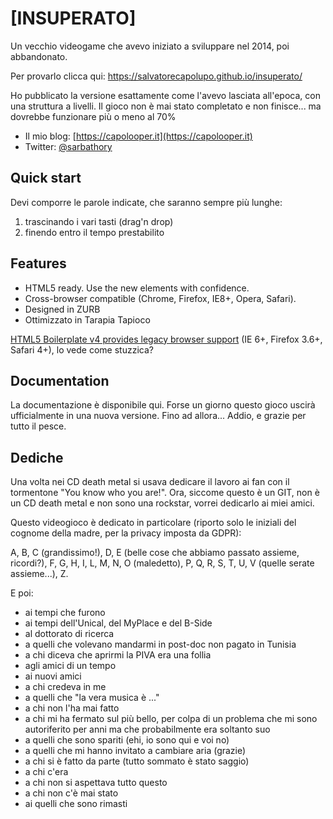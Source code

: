 # [INSUPERATO]

Un vecchio videogame che avevo iniziato a sviluppare nel 2014, poi abbandonato.

Per provarlo clicca qui: https://salvatorecapolupo.github.io/insuperato/ 

Ho pubblicato la versione esattamente come l'avevo lasciata all'epoca, con una struttura a livelli.
Il gioco non è mai stato completato e non finisce... ma dovrebbe funzionare più o meno al 70%

* Il mio blog: [https://capolooper.it](https://capolooper.it)
* Twitter: [@sarbathory](http://twitter.com/sarbathory)


## Quick start

Devi comporre le parole indicate, che saranno sempre più lunghe:

1. trascinando i vari tasti (drag'n drop)
2. finendo entro il tempo prestabilito


## Features

* HTML5 ready. Use the new elements with confidence.
* Cross-browser compatible (Chrome, Firefox, IE8+, Opera, Safari).
* Designed in ZURB
* Ottimizzato in Tarapia Tapioco

[HTML5 Boilerplate v4 provides legacy browser
support](https://github.com/h5bp/html5-boilerplate/tree/v4) (IE 6+, Firefox
3.6+, Safari 4+), lo vede come stuzzica?

## Documentation

La documentazione è disponibile qui.
Forse un giorno questo gioco uscirà ufficialmente in una nuova versione.
Fino ad allora... Addio, e grazie per tutto il pesce.


## Dediche

Una volta nei CD death metal si usava dedicare il lavoro ai fan con il tormentone "You know who you are!". Ora, siccome questo è un GIT, non è un CD death metal e non sono una rockstar, vorrei dedicarlo ai miei amici. 

Questo videogioco è dedicato in particolare (riporto solo le iniziali del cognome della madre, per la privacy imposta da GDPR):

A, B, C (grandissimo!), D, E (belle cose che abbiamo passato assieme, ricordi?), F, G, H, I,
L, M, N, O (maledetto), P, Q, R, S, T, U, V (quelle serate assieme...), Z.

E poi:

- ai tempi che furono
- ai tempi dell'Unical, del MyPlace e del B-Side
- al dottorato di ricerca
- a quelli che volevano mandarmi in post-doc non pagato in Tunisia 
- a chi diceva che aprirmi la PIVA era una follia
- agli amici di un tempo
- ai nuovi amici
- a chi credeva in me
- a quelli che "la vera musica è ..."
- a chi non l'ha mai fatto
- a chi mi ha fermato sul più bello, per colpa di un problema che mi sono autoriferito per anni ma che probabilmente era soltanto suo
- a quelli che sono spariti (ehi, io sono qui e voi no)
- a quelli che mi hanno invitato a cambiare aria (grazie)
- a chi si è fatto da parte (tutto sommato è stato saggio)
- a chi c'era
- a chi non si aspettava tutto questo
- a chi non c'è mai stato
- ai quelli che sono rimasti
